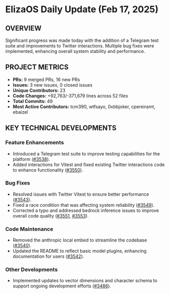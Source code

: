 # ElizaOS Daily Update (Feb 17, 2025)

## OVERVIEW 
Significant progress was made today with the addition of a Telegram test suite and improvements to Twitter interactions. Multiple bug fixes were implemented, enhancing overall system stability and performance.

## PROJECT METRICS
- **PRs:** 9 merged PRs, 16 new PRs
- **Issues:** 3 new issues, 0 closed issues
- **Unique Contributors:** 23
- **Code Changes:** +92,763/-371,679 lines across 52 files
- **Total Commits:** 49
- **Most Active Contributors:** tcm390, wtfsayo, 0xbbjoker, cpereiramt, ebaizel

## KEY TECHNICAL DEVELOPMENTS

### Feature Enhancements
- Introduced a Telegram test suite to improve testing capabilities for the platform ([#3538](https://github.com/elizaos/eliza/pull/3538)).
- Added interactions for Vitest and fixed existing Twitter interactions code to enhance functionality ([#3550](https://github.com/elizaos/eliza/pull/3550)).

### Bug Fixes
- Resolved issues with Twitter Vitest to ensure better performance ([#3543](https://github.com/elizaos/eliza/pull/3543)).
- Fixed a race condition that was affecting system reliability ([#3549](https://github.com/elizaos/eliza/pull/3549)).
- Corrected a typo and addressed bedrock inference issues to improve overall code quality ([#3551](https://github.com/elizaos/eliza/pull/3551), [#3553](https://github.com/elizaos/eliza/pull/3553)).

### Code Maintenance
- Removed the anthropic local embed to streamline the codebase ([#3540](https://github.com/elizaos/eliza/pull/3540)).
- Updated the README to reflect basic model plugins, enhancing documentation for users ([#3542](https://github.com/elizaos/eliza/pull/3542)).

### Other Developments
- Implemented updates to vector dimensions and character schema to support ongoing development efforts ([#3486](https://github.com/elizaos/eliza/pull/3486)).